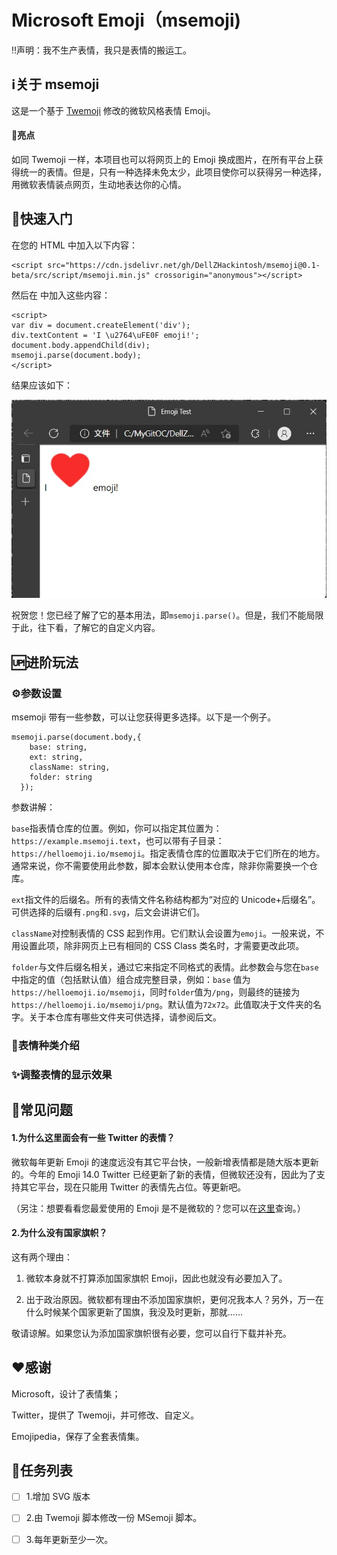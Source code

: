 # Microsoft Emoji（msemoji)

‼️声明：我不生产表情，我只是表情的搬运工。

## ℹ️关于 msemoji

这是一个基于 [Twemoji](https://github.com/twitter/twemoji) 修改的微软风格表情 Emoji。

#### 🌟亮点

如同 Twemoji 一样，本项目也可以将网页上的 Emoji 换成图片，在所有平台上获得统一的表情。但是，只有一种选择未免太少，此项目使你可以获得另一种选择，用微软表情装点网页，生动地表达你的心情。

## 🚀快速入门

在您的 HTML <head></head> 中加入以下内容：

```
<script src="https://cdn.jsdelivr.net/gh/DellZHackintosh/msemoji@0.1-beta/src/script/msemoji.min.js" crossorigin="anonymous"></script>
```

然后在 <body></body> 中加入这些内容：

```
<script>
var div = document.createElement('div');
div.textContent = 'I \u2764\uFE0F emoji!';
document.body.appendChild(div);
msemoji.parse(document.body);
</script>
```

结果应该如下：

![](./data/Get-started.jpg)

祝贺您！您已经了解了它的基本用法，即`msemoji.parse()`。但是，我们不能局限于此，往下看，了解它的自定义内容。

## 🆙进阶玩法

### ⚙️参数设置

msemoji 带有一些参数，可以让您获得更多选择。以下是一个例子。

```
msemoji.parse(document.body,{
    base: string,
    ext: string,
    className: string,
    folder: string
  });
```

参数讲解：

`base`指表情仓库的位置。例如，你可以指定其位置为：`https://example.msemoji.text`，也可以带有子目录：`https://helloemoji.io/msemoji`。指定表情仓库的位置取决于它们所在的地方。通常来说，你不需要使用此参数，脚本会默认使用本仓库，除非你需要换一个仓库。

`ext`指文件的后缀名。所有的表情文件名称结构都为“对应的 Unicode+后缀名”。可供选择的后缀有`.png`和`.svg`，后文会讲讲它们。

`className`对控制表情的 CSS 起到作用。它们默认会设置为`emoji`。一般来说，不用设置此项，除非网页上已有相同的 CSS Class 类名时，才需要更改此项。

`folder`与文件后缀名相关，通过它来指定不同格式的表情。此参数会与您在`base`中指定的值（包括默认值）组合成完整目录，例如：`base` 值为`https://helloemoji.io/msemoji`，同时`folder`值为`/png`，则最终的链接为`https://helloemoji.io/msemoji/png`。默认值为`72x72`。此值取决于文件夹的名字。关于本仓库有哪些文件夹可供选择，请参阅后文。

### 🔢表情种类介绍



### ✨调整表情的显示效果



## 🤔常见问题

#### 1.为什么这里面会有一些 Twitter 的表情？

微软每年更新 Emoji 的速度远没有其它平台快，一般新增表情都是随大版本更新的。今年的 Emoji 14.0 Twitter 已经更新了新的表情，但微软还没有，因此为了支持其它平台，现在只能用 Twitter 的表情先占位。等更新吧。

（另注：想要看看您最爱使用的 Emoji 是不是微软的？您可以在[这里](https://dellzhackintosh.github.io/emojitest.html)查询。）

#### 2.为什么没有国家旗帜？

这有两个理由：

1. 微软本身就不打算添加国家旗帜 Emoji，因此也就没有必要加入了。

2. 出于政治原因。微软都有理由不添加国家旗帜，更何况我本人？另外，万一在什么时候某个国家更新了国旗，我没及时更新，那就......

敬请谅解。如果您认为添加国家旗帜很有必要，您可以自行下载并补充。

## ❤感谢

Microsoft，设计了表情集；

Twitter，提供了 Twemoji，并可修改、自定义。

Emojipedia，保存了全套表情集。

## 📝任务列表

- [ ] 1.增加 SVG 版本

- [ ] 2.由 Twemoji 脚本修改一份 MSemoji 脚本。

- [ ] 3.每年更新至少一次。
